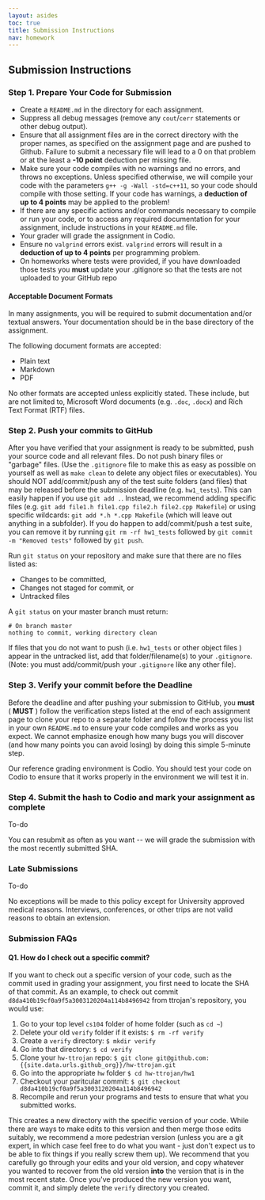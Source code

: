 ```yaml
---
layout: asides
toc: true
title: Submission Instructions
nav: homework
---
```


## Submission Instructions

### Step 1. Prepare Your Code for Submission

  + Create a `README.md` in the directory for each assignment.
  + Suppress all debug messages (remove any `cout`/`cerr` statements or other debug output).
  + Ensure that all assignment files are in the correct directory with the proper names, as specified on the assignment page and are pushed to Github.  Failure to submit a necessary file will lead to a 0 on that problem or at the least a **-10 point** deduction per missing file. 
  + Make sure your code compiles with no warnings and no errors, and throws no exceptions. Unless specified otherwise, we will compile your code with the parameters `g++ -g -Wall -std=c++11`, so your code should compile with those setting.  If your code has warnings, a **deduction of up to 4 points** may be applied to the problem!  
  + If there are any specific actions and/or commands necessary to compile or run your code, or to access any required documentation for your assignment, include instructions in your `README.md` file.
  + Your grader will grade the assignment in Codio.
  + Ensure no `valgrind` errors exist.  `valgrind` errors will result in a **deduction of up to 4 points** per programming problem.
  + On homeworks where tests were provided, if you have downloaded those tests you **must** update your .gitignore so that the tests are not uploaded to your GitHub repo

  


#### Acceptable Document Formats
In many assignments, you will be required to submit documentation and/or textual answers. Your documentation should be in the base directory of the assignment.

The following document formats are accepted:

  + Plain text
  + Markdown
  + PDF
  
No other formats are accepted unless explicitly stated. These include, but are not limited to, Microsoft Word documents (e.g. `.doc`, `.docx`) and Rich Text Format (RTF) files.

### Step 2. Push your commits to GitHub
After you have verified that your assignment is ready to be submitted, push your source code and all relevant files. Do not push binary files or "garbage" files. (Use the `.gitignore` file to make this as easy as possible on yourself as well as `make clean` to delete any object files or executables). You should NOT add/commit/push any of the test suite folders (and files) that may be released before the submission deadline (e.g. `hw1_tests`).  This can easily happen if you use `git add .`. Instead, we recommend adding specific files (e.g. `git add file1.h file1.cpp file2.h file2.cpp Makefile`) or using specific wildcards: `git add *.h *.cpp Makefile` (which will leave out anything in a subfolder).  If you do happen to add/commit/push a test suite, you can remove it by running `git rm -rf hw1_tests` followed by `git commit -m "Removed tests"` followed by `git push`.  

Run `git status` on your repository and make sure that there are no files listed as:

  + Changes to be committed,
  + Changes not staged for commit, or
  + Untracked files

A `git status` on your master branch must return:
    
```
# On branch master
nothing to commit, working directory clean
```

If files that you do not want to push (i.e. `hw1_tests` or other object files ) appear in the untracked list, add that folder/filename(s) to your `.gitignore`.  (Note: you must add/commit/push your `.gitignore` like any other file).

### Step 3. Verify your commit **before** the Deadline

Before the deadline and after pushing your submission to GitHub, you **must** ( **MUST** ) follow the verification steps listed at the end of each assignment page to clone your repo to a separate folder and follow the process you list in your own `README.md` to ensure your code compiles and works as you expect. We cannot emphasize enough how many bugs you will discover (and how many points you can avoid losing) by doing this simple 5-minute step.

Our reference grading environment is Codio. You should test your code on Codio to ensure that it works properly in the environment we will test it in.

### Step 4. Submit the hash to Codio and mark your assignment as complete

To-do

You can resubmit as often as you want -- we will grade the submission with the most recently submitted SHA.

### Late Submissions

To-do

No exceptions will be made to this policy except for University approved medical reasons. Interviews, conferences, or other trips are not valid reasons to obtain an extension.


### Submission FAQs
#### Q1. How do I check out a specific commit?
If you want to check out a specific version of your code, such as the commit used in grading your assignment, you first need to locate the SHA of that commit. As an example, to check out commit `d8da410b19cf0a9f5a3003120204a114b8496942` from ttrojan's repository, you would use:

1. Go to your top level `cs104` folder of home folder (such as `cd ~`)
1. Delete your old `verify` folder if it exists: `$ rm -rf verify`
1. Create a `verify` directory: `$ mkdir verify`
1. Go into that directory: `$ cd verify`
1. Clone your `hw-ttrojan` repo: `$ git clone git@github.com:{{site.data.urls.github_org}}/hw-ttrojan.git`
1. Go into the appropriate `hw` folder `$ cd hw-ttrojan/hw1`
1. Checkout your paritcular commit:  `$ git checkout d8da410b19cf0a9f5a3003120204a114b8496942`
1. Recompile and rerun your programs and tests to ensure that what you submitted works.
 

This creates a new directory with the specific version of your code. While there are ways to make edits to this version and then merge those edits suitably, we recommend a more pedestrian version (unless you are a git expert, in which case feel free to do what you want - just don't expect us to be able to fix things if you really screw them up). We recommend that you carefully go through your edits and your old version, and copy whatever you wanted to recover from the old version **into** the version that is in the most recent state. Once you've produced the new version you want, commit it, and simply delete the `verify` directory you created.
